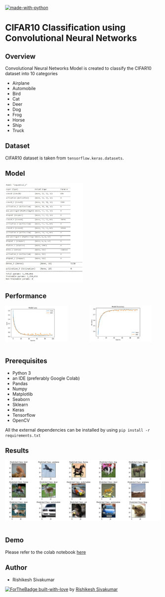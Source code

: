 [![made-with-python](https://img.shields.io/badge/Made%20with-Python-1f425f.svg)](https://www.python.org/)

# CIFAR10 Classification using Convolutional Neural Networks

## Overview
Convolutional Neural Networks Model is created to classify the CIFAR10 dataset into 10 categories
* Airplane
* Automobile
* Bird
* Cat
* Deer
* Dog
* Frog
* Horse
* Ship
* Truck

## Dataset
CIFAR10 dataset is taken from `tensorflow.keras.datasets`. 

## Model
<p align="left">
<img width=50% src="images/merged_model.png"> &ensp;&ensp;&ensp;&ensp;&ensp;&ensp;&ensp;&ensp;&ensp;
</p>

## Performance
<p align="left">
<img width=40% src="images/loss.jpg"> &ensp;&ensp;&ensp;&ensp;&ensp;&ensp;&ensp;&ensp;&ensp;
<img width=40% src="images/accuracy.jpg"> &ensp;&ensp;&ensp;&ensp;&ensp;&ensp;&ensp;&ensp;&ensp;
</p>

## Prerequisites
* Python 3 
* an IDE (preferably Google Colab)
* Pandas 
* Numpy 
* Matplotlib 
* Seaborn
* Sklearn
* Keras
* Tensorflow
* OpenCV


All the external dependencies can be installed by using ```pip install -r requirements.txt```

## Results
<p align="left">
<img width=100% src="images/results.jpg"> &ensp;&ensp;&ensp;&ensp;&ensp;&ensp;&ensp;&ensp;&ensp;
</p>

## Demo
Please refer to the colab notebook <a href = "https://colab.research.google.com/drive/1gg7dLyNg7evfdw4QbOByIOchuZdN77C_?usp=sharing">here</a> 

## Author
* Rishikesh Sivakumar

[![ForTheBadge built-with-love](http://ForTheBadge.com/images/badges/built-with-love.svg)](https://GitHub.com/Naereen/) by [Rishikesh Sivakumar](https://www.linkedin.com/in/rishikesh-sivakumar-1a166a18b/)

